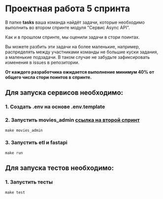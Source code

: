 # Проектная работа 5 спринта

В папке **tasks** ваша команда найдёт задачи, которые необходимо выполнить во втором спринте модуля "Сервис Async API".

Как и в прошлом спринте, мы оценили задачи в стори поинтах.

Вы можете разбить эти задачи на более маленькие, например, распределять между участниками команды не большие куски задания, а маленькие подзадачи. В таком случае не забудьте зафиксировать изменения в issues в репозитории.

**От каждого разработчика ожидается выполнение минимум 40% от общего числа стори поинтов в спринте.**

## Для запуска сервисов необходимо:

### 1. Создать .env на основе .env.template
### 2. Запустить movies_admin [ссылка на второй спринт](https://github.com/TRUEVORO/new_admin_panel_sprint_2)
```
make movies_admin
```
### 3. Запустить etl и fastapi
```
make run
```

## Для запуска тестов необходимо:

### 1. Запустить тесты
```
make test
```
